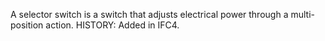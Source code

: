 ﻿A selector switch is a switch that adjusts electrical power through a multi-position action.  HISTORY: Added in IFC4.